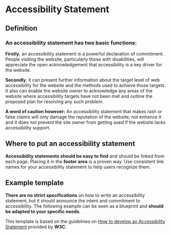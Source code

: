 # Accessibility Statement

<TableOfContents></TableOfContents>

## Definition

### An accessibility statement has two basic functions:  
**Firstly**, an accessibility statement is a powerful declaration of commitment. People visiting the website, particularly those with disabilities, will appreciate the open acknowledgement that accessibility is a key driver for the website.

**Secondly**, it can present further information about the target level of web accessibility for the website and the methods used to achieve those targets. It also can enable the website owner to acknowledge any areas of the website where accessibility targets have not been met and outline the proposed plan for resolving any such problem.  

**A word of caution however:**
An accessibility statement that makes rash or false claims will only damage the reputation of the website, not enhance it and it does not prevent the site owner from getting sued if the website lacks accessibility support.

## Where to put an accessibility statement
**Accessibility statements should be easy to find** and should be linked from each page. Placing it in the **footer area** is a proven way. 
Use consistent link names for your accessibility statement to help users recognize them. 

## Example template
**There are no strict specifications** on how to write an accessibility statement, but it should announce the intent and commitment to accessibility.
The following example can be seen as a blueprint and **should be adapted to your specific needs**.

This template is based on the guidelines on [How to develop an Accessibility Statement](https://www.w3.org/WAI/planning/statements/) provided by **W3C**.

<Playground :markup="statement" class="p-accessibility-statement"></Playground>

<script lang="ts">
import Vue from 'vue';
import Component from 'vue-class-component';

@Component
export default class Code extends Vue {
  
  get statement() {
    return `
<p-headline variant="headline-3"><h1>Accessibility Statement</h1></p-headline>
  <p-text>
    We are committed to ensuring digital accessibility for people with disabilities.<br>
    We are continually improving the user experience for everyone, and applying the relevant accessibility standards.
  </p-text>
  <p-headline variant="headline-4"><h2>Measures to support accessibility [optional - choose from list]</h2></p-headline>
  <p-text>
    We take the following measures to ensure accessibility of this Website:
  </p-text>
  <p-text-list>
    <p-text-list-item>Include accessibility as part of our mission statement.</p-text-list-item>
    <p-text-list-item>Integrate accessibility into our procurement practices.</p-text-list-item>
    <p-text-list-item>Appoint an accessibility officer and/or ombudsperson.</p-text-list-item>
    <p-text-list-item>Provide continual accessibility training for our staff.</p-text-list-item>
    <p-text-list-item>Include people with disabilities in our design personas.</p-text-list-item>
    <p-text-list-item>Include automatic and manual testing strategies.</p-text-list-item>
  </p-text-list>
  <p-headline variant="headline-4"><h2>Conformance status</h2></p-headline>
  <p-text>
    The <a href="https://www.w3.org/WAI/standards-guidelines/wcag/">Web Content Accessibility Guidelines (WCAG)</a> defines requirements for designers and developers to improve accessibility for people with disabilities.
  </p-text>
  <p-text>
Porsche is committed to making its websites usable by all people by meeting or exceeding the requirements of the Web Content Accessibility Guidelines 2.1 Level AA (the Guidelines). 
We continually assess and work to ensure that our Web presence is in conformance with the Guidelines.
  </p-text>
  <p-text>
    Please be aware that our efforts are ongoing as our current website provider implements the relevant improvements to meet the Guidelines over time.
  </p-text>
  <p-headline variant="headline-4"><h2>Feedback</h2></p-headline>
  <p-text>
    If you experience any difficulty in accessing any part of this website, please feel free to contact us. Please be sure to specify the Web page and describe the issue in detail and we will make reasonable efforts to make that page accessible. We welcome feedback on how we can improve as well.
  </p-text>
  <p-text-list>
    <p-text-list-item>E-mail: <a>[e-mail address]</a></p-text-list-item>
    <p-text-list-item>
      Postal address: <br>
      Dr. Ing. h.c. F. Porsche AG<br>
      Porscheplatz 1<br>
      D-70435 Stuttgart
    </p-text-list-item>
  </p-text-list>
`
  }
}
</script>

<style lang="scss" scoped>
  @import "~@porsche-design-system/utilities/scss";

.p-accessibility-statement {
  p-text,
  p-text-list {
    margin-top: $p-spacing-16;
  }

  p-text + p-headline[variant="headline-3"],
  p-text-list + p-headline[variant="headline-3"] {
    margin-top: $p-spacing-48;
  }

  p-text + p-headline[variant="headline-4"],
  p-text-list + p-headline[variant="headline-4"],
  p-text + p-headline[variant="headline-5"],
  p-text-list + p-headline[variant="headline-5"] {
    margin-top: $p-spacing-32;
  }
}
</style>
